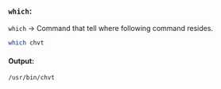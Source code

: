 ### **`which`**:  
`which` → Command that tell where following command resides.  
```bash
which chvt
```  
#### Output:  
```vbnet
/usr/bin/chvt
```  